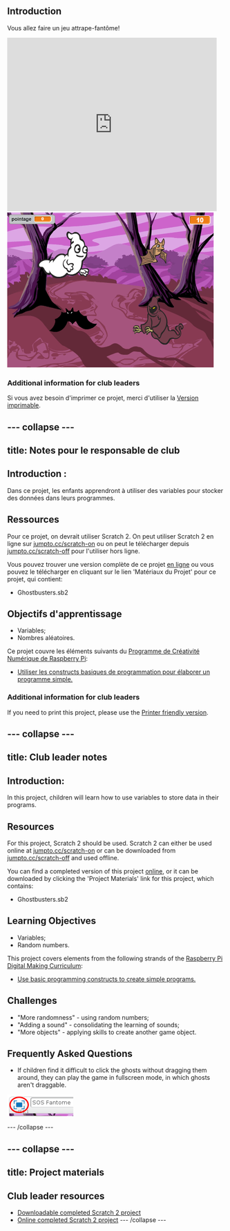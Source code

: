 ## Introduction

Vous allez faire un jeu attrape-fantôme!

<div class="scratch-preview">
  <iframe allowtransparency="true" width="485" height="402" src="https://scratch.mit.edu/projects/embed/60787262/?autostart=false" frameborder="0"></iframe>
  <img src="images/ghost-final.png">
</div>

### Additional information for club leaders

Si vous avez besoin d'imprimer ce projet, merci d'utiliser la [Version imprimable](https://projects.raspberrypi.org/en/projects/ghostbusters/print).

## \--- collapse \---

## title: Notes pour le responsable de club

## Introduction :

Dans ce projet, les enfants apprendront à utiliser des variables pour stocker des données dans leurs programmes.

## Ressources

Pour ce projet, on devrait utiliser Scratch 2. On peut utiliser Scratch 2 en ligne sur [jumpto.cc/scratch-on](http://jumpto.cc/scratch-on) ou on peut le télécharger depuis [jumpto.cc/scratch-off](http://jumpto.cc/scratch-off) pour l'utiliser hors ligne.

Vous pouvez trouver une version complète de ce projet [en ligne](http://scratch.mit.edu/projects/60787262/#editor) ou vous pouvez le télécharger en cliquant sur le lien 'Matériaux du Projet' pour ce projet, qui contient:

* Ghostbusters.sb2

## Objectifs d'apprentissage

* Variables;
* Nombres aléatoires.

Ce projet couvre les éléments suivants du [Programme de Créativité Numérique de Raspberry Pi](http://rpf.io/curriculum):

* [Utiliser les constructs basiques de programmation pour élaborer un programme simple.](https://www.raspberrypi.org/curriculum/programming/creator)

### Additional information for club leaders

If you need to print this project, please use the [Printer friendly version](https://projects.raspberrypi.org/en/projects/ghostbusters/print).

## \--- collapse \---

## title: Club leader notes

## Introduction:

In this project, children will learn how to use variables to store data in their programs.

## Resources

For this project, Scratch 2 should be used. Scratch 2 can either be used online at [jumpto.cc/scratch-on](http://jumpto.cc/scratch-on) or can be downloaded from [jumpto.cc/scratch-off](http://jumpto.cc/scratch-off) and used offline.

You can find a completed version of this project [online](http://scratch.mit.edu/projects/60787262/#editor), or it can be downloaded by clicking the 'Project Materials' link for this project, which contains:

* Ghostbusters.sb2

## Learning Objectives

* Variables;
* Random numbers.

This project covers elements from the following strands of the [Raspberry Pi Digital Making Curriculum](http://rpf.io/curriculum):

* [Use basic programming constructs to create simple programs.](https://www.raspberrypi.org/curriculum/programming/creator)

## Challenges

* "More randomness" - using random numbers;
* "Adding a sound" - consolidating the learning of sounds;
* "More objects" - applying skills to create another game object.

## Frequently Asked Questions

* If children find it difficult to click the ghosts without dragging them around, they can play the game in fullscreen mode, in which ghosts aren't draggable.

![screenshot](images/ghost-fullscreen.png)

\--- /collapse \---

## \--- collapse \---

## title: Project materials

## Club leader resources

* [Downloadable completed Scratch 2 project](resources/Ghostbusters.sb2)
* [Online completed Scratch 2 project](http://scratch.mit.edu/projects/60787262/#editor) \--- /collapse \---